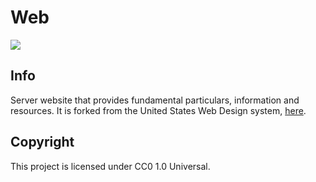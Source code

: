 # Web
![](https://img.shields.io/github/issues/NovelMC/Web.svg?style=for-the-badge&logo=github)
## Info
Server website that provides fundamental particulars, information and resources. It is forked from the United States Web Design system, [here](https://designsystem.digital.gov/).

## Copyright
This project is licensed under CC0 1.0 Universal.
